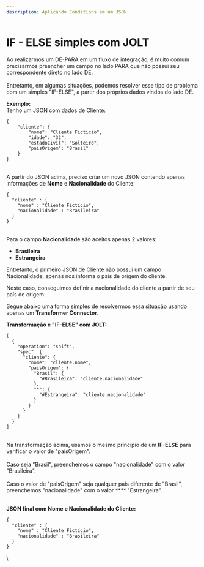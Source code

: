 ```yaml
---
description: Aplicando Conditions em um JSON
---
```


# IF - ELSE simples com JOLT

Ao realizarmos um DE-PARA em um fluxo de integração, é muito comum precisarmos preencher um campo no lado PARA que não possui seu correspondente direto no lado DE.\
\
Entretanto, em algumas situações, podemos resolver esse tipo de problema com um simples "IF-ELSE", a partir dos próprios dados vindos do lado DE.&#x20;

**Exemplo:**\
Tenho um JSON com dados de Cliente:

```
{  
    "cliente": {    
        "nome": "Cliente Fictício",    
        "idade": "32",    
        "estadoCivil": "Solteiro",    
        "paisOrigem": "Brasil"  
    }
}
```

\
A partir do JSON acima, preciso criar um novo JSON contendo apenas informações de **Nome** e **Nacionalidade** do Cliente:

```
{
  "cliente" : {
    "nome" : "Cliente Fictício",
    "nacionalidade" : "Brasileira"
  }
}
```

\
Para o campo **Nacionalidade** são aceitos apenas 2 valores:

* **Brasileira**
* **Estrangeira**

Entretanto, o primeiro JSON de Cliente não possui um campo Nacionalidade, apenas nos informa o país de origem do cliente.

Neste caso, conseguimos definir a nacionalidade do cliente a partir de seu país de origem.

Segue abaixo uma forma simples de resolvermos essa situação usando apenas um **Transformer Connector**.

**Transformação e "IF-ELSE" com JOLT:**

```
[
  {
    "operation": "shift",
    "spec": {
      "cliente": {
        "nome": "cliente.nome",
        "paisOrigem": {
          "Brasil": {
            "#Brasileira": "cliente.nacionalidade"
          },
          "*": {
            "#Estrangeira": "cliente.nacionalidade"
          }
        }
      }
    }
  }
]
```

\
Na transformação acima, usamos o mesmo princípio de um **IF-ELSE** para verificar o valor de "paisOrigem".\
\
Caso seja "Brasil", preenchemos o campo "nacionalidade" com o valor "Brasileira".\
\
Caso o valor de "paisOrigem" seja qualquer país diferente de "Brasil", preenchemos "nacionalidade" com o valor _****_ "Estrangeira".

\
**JSON final com Nome e Nacionalidade do Cliente:**

```
{
  "cliente" : {
    "nome" : "Cliente Fictício",
    "nacionalidade" : "Brasileira"
  }
}
```

\
